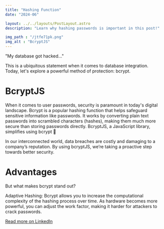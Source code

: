 ```yaml
---
title: "Hashing Function"
date: "2024-06"

layout: ../../layouts/PostLayout.astro
description: "Learn why hashing passwords is important in this post!"

img_path : "/jtfe71pk.png"
img_alt : "BcryptJS"
---
```


"My database got hacked..."

This is a ubiquitous statement when it comes to database integration. Today, let's explore a powerful method of protection: bcrypt.

# BcryptJS

When it comes to user passwords, security is paramount in today's digital landscape. Bcrypt is a popular hashing function that helps safeguard sensitive information like passwords. It works by converting plain text passwords into scrambled characters (hashes), making them much more secure than storing passwords directly. BcryptJS, a JavaScript library, simplifies using bcrypt 🏦

In our interconnected world, data breaches are costly and damaging to a company’s reputation. By using bcryptJS, we’re taking a proactive step towards better security.

# Advantages 

But what makes bcrypt stand out?

Adaptive Hashing: Bcrypt allows you to increase the computational complexity of the hashing process over time. As hardware becomes more powerful, you can adjust the work factor, making it harder for attackers to crack passwords.

[Read more on LinkedIn](https://www.linkedin.com/posts/hephzibah-owoeye_bcryptjs-datasecurity-passwordhashing-activity-7206263326266327040-QVbF?utm_source=share&utm_medium=member_desktop)